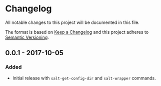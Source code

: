 # Changelog
All notable changes to this project will be documented in this file.

The format is based on [Keep a Changelog](http://keepachangelog.com/en/1.0.0/)
and this project adheres to [Semantic Versioning](http://semver.org/spec/v2.0.0.html).


## 0.0.1 - 2017-10-05
### Added
  - Initial release with `salt-get-config-dir` and `salt-wrapper` commands.
